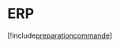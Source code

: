 # ERP

[!include[preparationcommande](erp.preparationcommande.autogen.md)]












































































































